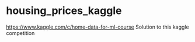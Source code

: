 # housing_prices_kaggle
https://www.kaggle.com/c/home-data-for-ml-course Solution to this kaggle competition
